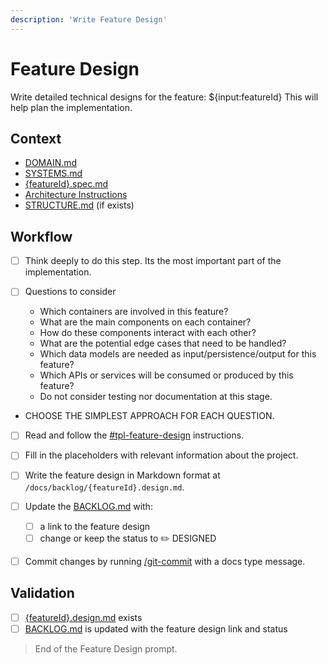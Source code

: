 ```yaml
---
description: 'Write Feature Design'
---
```


# Feature Design

Write detailed technical designs for the feature: ${input:featureId}
This will help plan the implementation.

## Context

- [DOMAIN.md](/docs/DOMAIN.md)
- [SYSTEMS.md](/docs/SYSTEMS.md)
- [{featureId}.spec.md](/docs/backlog/{featureId}.spec.md)
- [Architecture Instructions](/.github/instructions/gid-architecture.instructions.md)
- [STRUCTURE.md](/docs/STRUCTURE.md) (if exists)

## Workflow

- [ ] Think deeply to do this step. Its the most important part of the implementation.

- [ ] Questions to consider
  - Which containers are involved in this feature?
  - What are the main components on each container?
  - How do these components interact with each other?
  - What are the potential edge cases that need to be handled?
  - Which data models are needed as input/persistence/output for this feature?
  - Which APIs or services will be consumed or produced by this feature?
  - Do not consider testing nor documentation at this stage.

- CHOOSE THE SIMPLEST APPROACH FOR EACH QUESTION.

- [ ] Read and follow the [#tpl-feature-design](/.github/instructions/tpl-feature-design.instructions.md) instructions.

- [ ] Fill in the placeholders with relevant information about the project.

- [ ] Write the feature design in Markdown format at `/docs/backlog/{featureId}.design.md`.

- [ ] Update the [BACKLOG.md](/docs/BACKLOG.md) with:
  - [ ] a link to the feature design
  - [ ] change or keep the status to ✏️ DESIGNED

- [ ] Commit changes by running [/git-commit](/.github/prompts/git-commit.prompt.md) with a docs type message.

## Validation

- [ ] [{featureId}.design.md](/docs/backlog/{featureId}.design.md) exists
- [ ] [BACKLOG.md](/docs/BACKLOG.md) is updated with the feature design link and status

> End of the Feature Design prompt.